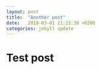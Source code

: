 ```yaml
---
layout: post
title:  "Another post"
date:   2018-03-01 21:22:38 +0200
categories: jekyll update
---
```


# Test post

